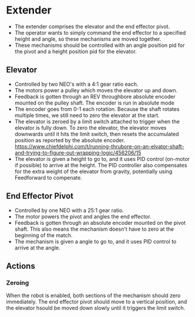 # Extender
- The extender comprises the elevator and the end effector pivot.
- The operator wants to simply command the end effector to a specified height and angle, so these mechanisms are moved together.
- These mechanisms should be controlled with an angle position pid for the pivot and a height position pid for the elevator.

## Elevator
- Controlled by two NEO's with a 4:1 gear ratio each.
- The motors power a pulley which moves the elevator up and down.
- Feedback is gotten through an REV throughbore absolute encoder mounted on the pulley shaft.  The encoder is run in absolute mode
- The encoder goes from 0-1 each rotation.  Because the shaft rotates multiple times, we still need to zero the elevator at the start.
- The elevator is zeroed by a limit switch attached to trigger when the elevator is fully down.  To zero the elevator, the elevator moves downwards until it hits the limit switch, then resets the accumulated position as reported by the absolute encoder.
https://www.chiefdelphi.com/t/running-thrubore-on-an-elvator-shaft-and-trying-to-figure-out-wrapping-logic/456206/15
- The elevator is given a height to go to, and it uses PID control (on-motor if possible) to arrive at the height.  The PID controller also compensates for the extra weight of the elevator from gravity, potentially using Feedforward to compenate.

## End Effector Pivot
- Controlled by one NEO with a 25:1 gear ratio.
- The motor powers the pivot and angles the end effector.
- Feedback is gotten through an absolute encoder mounted on the pivot shaft.  This also means the mechanism doesn't have to zero at the beginning of the match.
- The mechanism is given a angle to go to, and it uses PID control to arrive at the angle.

## Actions

### Zeroing
When the robot is enabled, both sections of the mechanism should zero immediately.  The end effector pivot should move to a vertical position, and the elevator hsould be moved down slowly until it triggers the limit switch.

